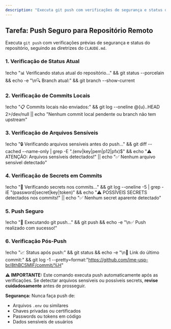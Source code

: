 ```yaml
---
description: "Executa git push com verificações de segurança e status do repositório."
---
```


## Tarefa: Push Seguro para Repositório Remoto

Executa `git push` com verificações prévias de segurança e status do repositório, seguindo as diretrizes do `CLAUDE.md`.

### 1. **Verificação de Status Atual**
!echo "📊 Verificando status atual do repositório..." && git status --porcelain && echo -e "\n🔍 Branch atual:" && git branch --show-current

### 2. **Verificação de Commits Locais**
!echo "📋 Commits locais não enviados:" && git log --oneline @{u}..HEAD 2>/dev/null || echo "Nenhum commit local pendente ou branch não tem upstream"

### 3. **Verificação de Arquivos Sensíveis**
!echo "🔒 Verificando arquivos sensíveis antes do push..." && git diff --cached --name-only | grep -E "\.(env|key|pem|p12|pfx)$" && echo "⚠️ ATENÇÃO: Arquivos sensíveis detectados!" || echo "✅ Nenhum arquivo sensível detectado"

### 4. **Verificação de Secrets em Commits**
!echo "🔐 Verificando secrets nos commits..." && git log --oneline -5 | grep -iE "(password|secret|key|token)" && echo "⚠️ POSSÍVEIS SECRETS detectados nos commits!" || echo "✅ Nenhum secret aparente detectado"

### 5. **Push Seguro**
!echo "🚀 Executando git push..." && git push && echo -e "\n✅ Push realizado com sucesso!"

### 6. **Verificação Pós-Push**
!echo "📈 Status após push:" && git status && echo -e "\n🔗 Link do último commit:" && git log -1 --pretty=format:"https://github.com/ime-usp-br/8thBCSMIF/commit/%H"

**⚠️ IMPORTANTE:** Este comando executa push automaticamente após as verificações. Se detectar arquivos sensíveis ou possíveis secrets, **revise cuidadosamente** antes de prosseguir.

**Segurança:** Nunca faça push de:
- Arquivos `.env` ou similares
- Chaves privadas ou certificados
- Passwords ou tokens em código
- Dados sensíveis de usuários